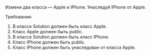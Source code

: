 
Измени два класса &mdash; Apple и IPhone.
Унаследуй IPhone от Apple.


Требования:
1.	В классе Solution должен быть класс Apple.
2.	Класс Apple должен быть public.
3.	В классе Solution должен быть класс IPhone.
4.	Класс IPhone должен быть public.
5.	Класс IPhone должен быть унаследован от класса Apple.


